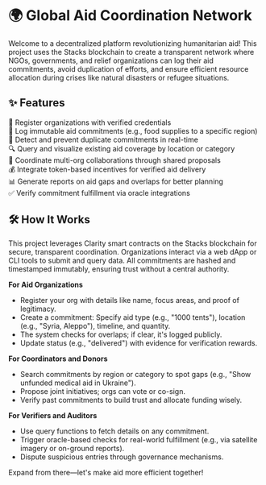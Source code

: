 # 🌍 Global Aid Coordination Network

Welcome to a decentralized platform revolutionizing humanitarian aid! This project uses the Stacks blockchain to create a transparent network where NGOs, governments, and relief organizations can log their aid commitments, avoid duplication of efforts, and ensure efficient resource allocation during crises like natural disasters or refugee situations.

## ✨ Features

🔗 Register organizations with verified credentials  
📝 Log immutable aid commitments (e.g., food supplies to a specific region)  
🚫 Detect and prevent duplicate commitments in real-time  
🔍 Query and visualize existing aid coverage by location or category  
🤝 Coordinate multi-org collaborations through shared proposals  
💰 Integrate token-based incentives for verified aid delivery  
📊 Generate reports on aid gaps and overlaps for better planning  
✅ Verify commitment fulfillment via oracle integrations  

## 🛠 How It Works

This project leverages Clarity smart contracts on the Stacks blockchain for secure, transparent coordination. Organizations interact via a web dApp or CLI tools to submit and query data. All commitments are hashed and timestamped immutably, ensuring trust without a central authority.

**For Aid Organizations**  
- Register your org with details like name, focus areas, and proof of legitimacy.  
- Create a commitment: Specify aid type (e.g., "1000 tents"), location (e.g., "Syria, Aleppo"), timeline, and quantity.  
- The system checks for overlaps; if clear, it's logged publicly.  
- Update status (e.g., "delivered") with evidence for verification rewards.  

**For Coordinators and Donors**  
- Search commitments by region or category to spot gaps (e.g., "Show unfunded medical aid in Ukraine").  
- Propose joint initiatives; orgs can vote or co-sign.  
- Verify past commitments to build trust and allocate funding wisely.  

**For Verifiers and Auditors**  
- Use query functions to fetch details on any commitment.  
- Trigger oracle-based checks for real-world fulfillment (e.g., via satellite imagery or on-ground reports).  
- Dispute suspicious entries through governance mechanisms.  
 
Expand from there—let's make aid more efficient together!